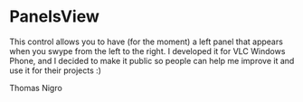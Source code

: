 PanelsView
==========

This control allows you to have (for the moment) a left panel that appears when you swype from the left to the right. 
I developed it for VLC Windows Phone, and I decided to make it public so people can help me improve it and use it for their projects :)

Thomas Nigro